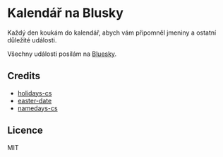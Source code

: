 # Kalendář na Blusky

Každý den koukám do kalendář, abych vám připomněl jmeniny a ostatní důležité události.

Všechny události posílám na [Bluesky](https://bsky.app/profile/kalendar.bsky.social).

## Credits

- [holidays-cs](https://github.com/OzzyCzech/holidays-cs/)
- [easter-date](https://github.com/OzzyCzech/easter-date/)
- [namedays-cs](https://github.com/OzzyCzech/namedays-cs)

## Licence

MIT